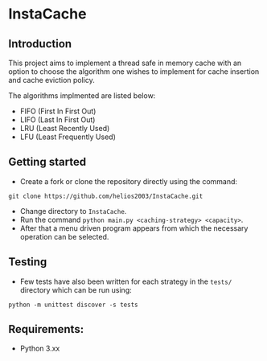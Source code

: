 # InstaCache

## Introduction
This project aims to implement a thread safe in memory cache with an option to choose the algorithm one wishes to implement for cache insertion and cache eviction policy.

The algorithms implmented are listed below:
- FIFO (First In First Out)
- LIFO (Last In First Out)
- LRU (Least Recently Used)
- LFU (Least Frequently Used)

## Getting started
- Create a fork or clone the repository directly using the command:
```
git clone https://github.com/helios2003/InstaCache.git
```
- Change directory to `InstaCache`.
- Run the command ``python main.py <caching-strategy> <capacity>``.
- After that a menu driven program appears from which the necessary operation can be selected.

## Testing
- Few tests have also been written for each strategy in the `tests/` directory which can be run using:
```
python -m unittest discover -s tests
```

## Requirements:
- Python 3.xx

